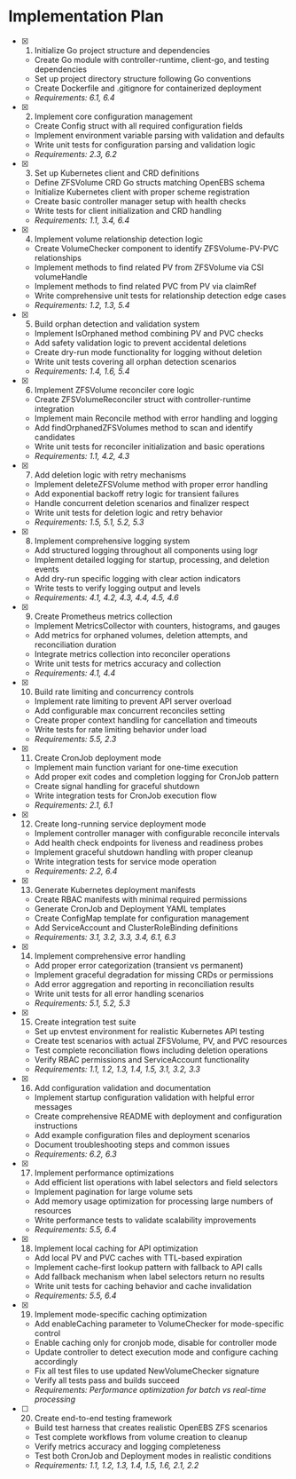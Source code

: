 # Implementation Plan

- [x] 1. Initialize Go project structure and dependencies

  - Create Go module with controller-runtime, client-go, and testing dependencies
  - Set up project directory structure following Go conventions
  - Create Dockerfile and .gitignore for containerized deployment
  - _Requirements: 6.1, 6.4_

- [x] 2. Implement core configuration management

  - Create Config struct with all required configuration fields
  - Implement environment variable parsing with validation and defaults
  - Write unit tests for configuration parsing and validation logic
  - _Requirements: 2.3, 6.2_

- [x] 3. Set up Kubernetes client and CRD definitions

  - Define ZFSVolume CRD Go structs matching OpenEBS schema
  - Initialize Kubernetes client with proper scheme registration
  - Create basic controller manager setup with health checks
  - Write tests for client initialization and CRD handling
  - _Requirements: 1.1, 3.4, 6.4_

- [x] 4. Implement volume relationship detection logic

  - Create VolumeChecker component to identify ZFSVolume-PV-PVC relationships
  - Implement methods to find related PV from ZFSVolume via CSI volumeHandle
  - Implement methods to find related PVC from PV via claimRef
  - Write comprehensive unit tests for relationship detection edge cases
  - _Requirements: 1.2, 1.3, 5.4_

- [x] 5. Build orphan detection and validation system

  - Implement IsOrphaned method combining PV and PVC checks
  - Add safety validation logic to prevent accidental deletions
  - Create dry-run mode functionality for logging without deletion
  - Write unit tests covering all orphan detection scenarios
  - _Requirements: 1.4, 1.6, 5.4_

- [x] 6. Implement ZFSVolume reconciler core logic

  - Create ZFSVolumeReconciler struct with controller-runtime integration
  - Implement main Reconcile method with error handling and logging
  - Add findOrphanedZFSVolumes method to scan and identify candidates
  - Write unit tests for reconciler initialization and basic operations
  - _Requirements: 1.1, 4.2, 4.3_

- [x] 7. Add deletion logic with retry mechanisms

  - Implement deleteZFSVolume method with proper error handling
  - Add exponential backoff retry logic for transient failures
  - Handle concurrent deletion scenarios and finalizer respect
  - Write unit tests for deletion logic and retry behavior
  - _Requirements: 1.5, 5.1, 5.2, 5.3_

- [x] 8. Implement comprehensive logging system

  - Add structured logging throughout all components using logr
  - Implement detailed logging for startup, processing, and deletion events
  - Add dry-run specific logging with clear action indicators
  - Write tests to verify logging output and levels
  - _Requirements: 4.1, 4.2, 4.3, 4.4, 4.5, 4.6_

- [x] 9. Create Prometheus metrics collection

  - Implement MetricsCollector with counters, histograms, and gauges
  - Add metrics for orphaned volumes, deletion attempts, and reconciliation duration
  - Integrate metrics collection into reconciler operations
  - Write unit tests for metrics accuracy and collection
  - _Requirements: 4.1, 4.4_

- [x] 10. Build rate limiting and concurrency controls

  - Implement rate limiting to prevent API server overload
  - Add configurable max concurrent reconciles setting
  - Create proper context handling for cancellation and timeouts
  - Write tests for rate limiting behavior under load
  - _Requirements: 5.5, 2.3_

- [x] 11. Create CronJob deployment mode

  - Implement main function variant for one-time execution
  - Add proper exit codes and completion logging for CronJob pattern
  - Create signal handling for graceful shutdown
  - Write integration tests for CronJob execution flow
  - _Requirements: 2.1, 6.1_

- [x] 12. Create long-running service deployment mode

  - Implement controller manager with configurable reconcile intervals
  - Add health check endpoints for liveness and readiness probes
  - Implement graceful shutdown handling with proper cleanup
  - Write integration tests for service mode operation
  - _Requirements: 2.2, 6.4_

- [x] 13. Generate Kubernetes deployment manifests

  - Create RBAC manifests with minimal required permissions
  - Generate CronJob and Deployment YAML templates
  - Create ConfigMap template for configuration management
  - Add ServiceAccount and ClusterRoleBinding definitions
  - _Requirements: 3.1, 3.2, 3.3, 3.4, 6.1, 6.3_

- [x] 14. Implement comprehensive error handling

  - Add proper error categorization (transient vs permanent)
  - Implement graceful degradation for missing CRDs or permissions
  - Add error aggregation and reporting in reconciliation results
  - Write unit tests for all error handling scenarios
  - _Requirements: 5.1, 5.2, 5.3_

- [x] 15. Create integration test suite

  - Set up envtest environment for realistic Kubernetes API testing
  - Create test scenarios with actual ZFSVolume, PV, and PVC resources
  - Test complete reconciliation flows including deletion operations
  - Verify RBAC permissions and ServiceAccount functionality
  - _Requirements: 1.1, 1.2, 1.3, 1.4, 1.5, 3.1, 3.2, 3.3_

- [x] 16. Add configuration validation and documentation

  - Implement startup configuration validation with helpful error messages
  - Create comprehensive README with deployment and configuration instructions
  - Add example configuration files and deployment scenarios
  - Document troubleshooting steps and common issues
  - _Requirements: 6.2, 6.3_

- [x] 17. Implement performance optimizations

  - Add efficient list operations with label selectors and field selectors
  - Implement pagination for large volume sets
  - Add memory usage optimization for processing large numbers of resources
  - Write performance tests to validate scalability improvements
  - _Requirements: 5.5, 6.4_

- [x] 18. Implement local caching for API optimization

  - Add local PV and PVC caches with TTL-based expiration
  - Implement cache-first lookup pattern with fallback to API calls
  - Add fallback mechanism when label selectors return no results
  - Write unit tests for caching behavior and cache invalidation
  - _Requirements: 5.5, 6.4_

- [x] 19. Implement mode-specific caching optimization

  - Add enableCaching parameter to VolumeChecker for mode-specific control
  - Enable caching only for cronjob mode, disable for controller mode
  - Update controller to detect execution mode and configure caching accordingly
  - Fix all test files to use updated NewVolumeChecker signature
  - Verify all tests pass and builds succeed
  - _Requirements: Performance optimization for batch vs real-time processing_

- [ ] 20. Create end-to-end testing framework
  - Build test harness that creates realistic OpenEBS ZFS scenarios
  - Test complete workflows from volume creation to cleanup
  - Verify metrics accuracy and logging completeness
  - Test both CronJob and Deployment modes in realistic conditions
  - _Requirements: 1.1, 1.2, 1.3, 1.4, 1.5, 1.6, 2.1, 2.2_
